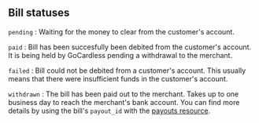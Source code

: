 ## Bill statuses

`pending`
:	Waiting for the money to clear from the customer's account.

`paid`
:	Bill has been succesfully been debited from the customer's account. It is being held by GoCardless pending a withdrawal to the merchant.

`failed`
: Bill could not be debited from a customer's account. This usually means that there were insufficient funds in the customer's account.

`withdrawn`
:	The bill has been paid out to the merchant. Takes up to one business day to reach the merchant's bank account. You can find more details by using the bill's `payout_id` with the [payouts resource](http://).

